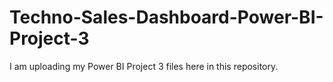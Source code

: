 # Techno-Sales-Dashboard-Power-BI-Project-3
I am uploading my Power BI Project 3 files here in this repository.
